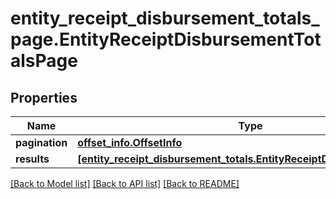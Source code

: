 # entity_receipt_disbursement_totals_page.EntityReceiptDisbursementTotalsPage

## Properties
Name | Type | Description | Notes
------------ | ------------- | ------------- | -------------
**pagination** | [**offset_info.OffsetInfo**](OffsetInfo.md) |  | [optional]
**results** | [**[entity_receipt_disbursement_totals.EntityReceiptDisbursementTotals]**](EntityReceiptDisbursementTotals.md) |  | [optional]

[[Back to Model list]](../README.md#documentation-for-models) [[Back to API list]](../README.md#documentation-for-api-endpoints) [[Back to README]](../README.md)
